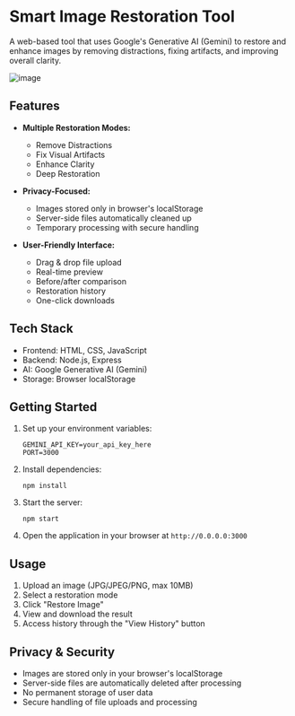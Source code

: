 
# Smart Image Restoration Tool

A web-based tool that uses Google's Generative AI (Gemini) to restore and enhance images by removing distractions, fixing artifacts, and improving overall clarity.

![image](https://github.com/user-attachments/assets/a4375eac-99d0-4716-a0f9-9fd59b30c554)


## Features

- **Multiple Restoration Modes:**
  - Remove Distractions
  - Fix Visual Artifacts
  - Enhance Clarity
  - Deep Restoration

- **Privacy-Focused:**
  - Images stored only in browser's localStorage
  - Server-side files automatically cleaned up
  - Temporary processing with secure handling

- **User-Friendly Interface:**
  - Drag & drop file upload
  - Real-time preview
  - Before/after comparison
  - Restoration history
  - One-click downloads

## Tech Stack

- Frontend: HTML, CSS, JavaScript
- Backend: Node.js, Express
- AI: Google Generative AI (Gemini)
- Storage: Browser localStorage

## Getting Started

1. Set up your environment variables:
   ```
   GEMINI_API_KEY=your_api_key_here
   PORT=3000
   ```

2. Install dependencies:
   ```
   npm install
   ```

3. Start the server:
   ```
   npm start
   ```

4. Open the application in your browser at `http://0.0.0.0:3000`

## Usage

1. Upload an image (JPG/JPEG/PNG, max 10MB)
2. Select a restoration mode
3. Click "Restore Image"
4. View and download the result
5. Access history through the "View History" button

## Privacy & Security

- Images are stored only in your browser's localStorage
- Server-side files are automatically deleted after processing
- No permanent storage of user data
- Secure handling of file uploads and processing
